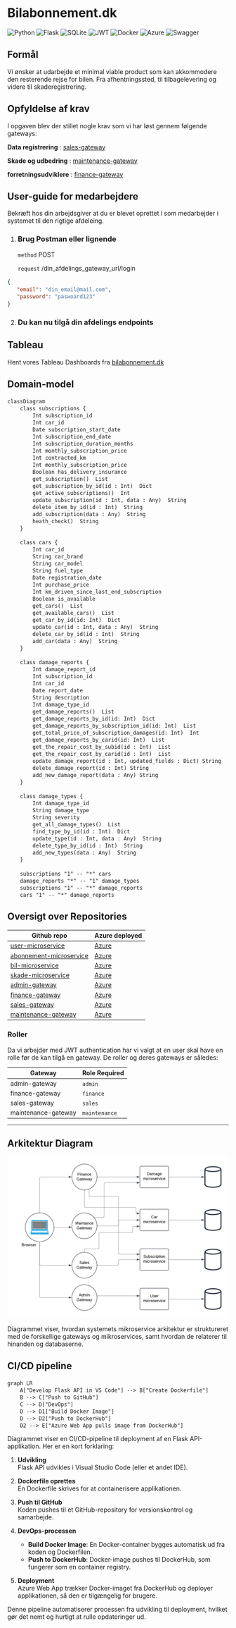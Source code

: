 # Bilabonnement.dk

![Python](https://img.shields.io/badge/python-3670A0?style=for-the-badge&logo=python&logoColor=ffdd54)
![Flask](https://img.shields.io/badge/flask-%23000.svg?style=for-the-badge&logo=flask&logoColor=white)
![SQLite](https://img.shields.io/badge/sqlite-%2307405e.svg?style=for-the-badge&logo=sqlite&logoColor=white)
![JWT](https://img.shields.io/badge/JWT-black?style=for-the-badge&logo=JSON%20web%20tokens)
![Docker](https://img.shields.io/badge/docker-%230db7ed.svg?style=for-the-badge&logo=docker&logoColor=white)
![Azure](https://img.shields.io/badge/azure-%230072C6.svg?style=for-the-badge&logo=microsoftazure&logoColor=white)
![Swagger](https://img.shields.io/badge/-Swagger-%23Clojure?style=for-the-badge&logo=swagger&logoColor=white)

## Formål

Vi ønsker at udarbejde et minimal viable product som kan akkommodere den resterende rejse for bilen. Fra afhentningssted, til 
tilbagelevering og videre til skaderegistrering.

## Opfyldelse af krav
I opgaven blev der stillet nogle krav som vi har løst gennem følgende gateways:

**Data registrering** : [sales-gateway](https://github.com/Bilabonnement-eksamensopgave-2024/sales-gateway)

**Skade og udbedring** : [maintenance-gateway](https://github.com/Bilabonnement-eksamensopgave-2024/maintenance-gateway)

**forretningsudviklere** : [finance-gateway](https://github.com/Bilabonnement-eksamensopgave-2024/finance-gateway)

## User-guide for medarbejdere

Bekræft hos din arbejdsgiver at du er blevet oprettet i som medarbejder i systemet til den rigtige afdeleing.

1. ### Brug Postman eller lignende
   `method` POST
   
   `request` /din_afdelings_gateway_url/login
   
 ```json
{
    "email": "din_email@mail.com",
    "password": "paswoard123"
}
```
2. ### Du kan nu tilgå din afdelings endpoints
    
## Tableau

Hent vores Tableau Dashboards fra [bilabonnement.dk](https://github.com/Bilabonnement-eksamensopgave-2024/Tableau/blob/main/Bilabonnement.dk.twbx)



## Domain-model

```mermaid
classDiagram
    class subscriptions {
        Int subscription_id
        Int car_id
        Date subscription_start_date
        Int subscription_end_date
        Int subscription_duration_months
        Int monthly_subscription_price
        Int contracted_km
        Int monthly_subscription_price
        Boolean has_delivery_insurance
        get_subscription()  List
        get_subscription_by_id(id : Int)  Dict
        get_active_subscriptions()  Int
        update_subscription(id : Int, data : Any)  String
        delete_item_by_id(id : Int)  String
        add_subscription(data : Any)  String
        heath_check()  String
    }

    class cars {
        Int car_id
        String car_brand
        String car_model
        String fuel_type
        Date registration_date
        Int purchase_price
        Int km_driven_since_last_end_subscription
        Boolean is_available
        get_cars()  List
        get_available_cars()  List
        get_car_by_id(id: Int)  Dict
        update_car(id : Int, data : Any)  String
        delete_car_by_id(id : Int)  String
        add_car(data : Any)  String
    }

    class damage_reports {
        Int damage_report_id
        Int subscription_id
        Int car_id
        Date report_date
        String description
        Int damage_type_id
        get_damage_reports()  List
        get_damage_reports_by_id(id: Int)  Dict
        get_damage_reports_by_subscription_id(id: Int)  List
        get_total_price_of_subscription_damages(id: Int)  Int
        get_damage_reports_by_carid(id: Int)  List
        get_the_repair_cost_by_subid(id : Int)  List
        get_the_repair_cost_by_carid(id : Int)  List
        update_damage_report(id : Int, updated_fields : Dict) String
        delete_damage_report(id : Int) String
        add_new_damage_report(data : Any) String
    }

    class damage_types {
        Int damage_type_id
        String damage_type
        String severity
        get_all_damage_types()  List
        find_type_by_id(id : Int)  Dict
        update_type(id : Int, data : Any)  String
        delete_type_by_id(id : Int)  String
        add_new_types(data : Any)  String
    }

    subscriptions "1" -- "*" cars
    damage_reports "*" -- "1" damage_types
    subscriptions "1" -- "*" damage_reports
    cars "1" -- "*" damage_reports
```

## Oversigt over Repositories

| Github repo | Azure deployed |
|------------|----------------|
| [user-microservice](https://github.com/Bilabonnement-eksamensopgave-2024/user-microservice) | [Azure](https://user-microservice-d6f9fsdkdzh7hndv.northeurope-01.azurewebsites.net/) |
| [abonnement-microservice](https://github.com/Bilabonnement-eksamensopgave-2024/abonnement-microservice) | [Azure](https://abonnement-microservice-dkeda4efcje4aega.northeurope-01.azurewebsites.net/) |
| [bil-microservice](https://github.com/Bilabonnement-eksamensopgave-2024/bil-microservice) | [Azure](https://car-microservice-ayhzdgdrfxgrdgby.northeurope-01.azurewebsites.net/) |
| [skade-microservice](https://github.com/Bilabonnement-eksamensopgave-2024/skade-microservice) | [Azure](https://skade-microservice-cufpgqgfcufqa8er.northeurope-01.azurewebsites.net/) |
| [admin-gateway](https://github.com/Bilabonnement-eksamensopgave-2024/admin-gateway) | [Azure](https://admin-gateway-fqevcraygyfvafe2.northeurope-01.azurewebsites.net/) |
| [finance-gateway](https://github.com/Bilabonnement-eksamensopgave-2024/finance-gateway) | [Azure](https://finance-gateway-b3grdpa6e6bterbg.northeurope-01.azurewebsites.net/) |
| [sales-gateway](https://github.com/Bilabonnement-eksamensopgave-2024/sales-gateway) | [Azure](https://sales-gateway-adcsa0dwahcxhkep.northeurope-01.azurewebsites.net/) |
| [maintenance-gateway](https://github.com/Bilabonnement-eksamensopgave-2024/maintenance-gateway) | [Azure](https://maintenance-gateway-ath4htbtdba4h4hw.northeurope-01.azurewebsites.net/) |

### Roller

Da vi arbejder med JWT authentication har vi valgt at en user skal have en rolle før de kan tilgå en gateway. De roller og deres gateways er således:

| Gateway | Role Required |
|------------|----------------|
| admin-gateway | `admin` |
| finance-gateway | `finance` |
| sales-gateway | `sales` |
| maintenance-gateway | `maintenance` |

---
## Arkitektur Diagram
![arkitektur diagram](arkitektur_diagram.png)


Diagrammet viser, hvordan systemets mikroservice arkitektur er struktureret med de forskellige gateways og mikroservices, samt hvordan de relaterer til hinanden og databaserne.

## CI/CD pipeline

```mermaid
graph LR
    A["Develop Flask API in VS Code"] --> B["Create Dockerfile"]
    B --> C["Push to GitHub"]
    C --> D["DevOps"]
    D --> D1["Build Docker Image"]
    D --> D2["Push to DockerHub"]
    D2 --> E["Azure Web App pulls image from DockerHub"]
```

Diagrammet viser en CI/CD-pipeline til deployment af en Flask API-applikation. Her er en kort forklaring:

1. **Udvikling**  
   Flask API udvikles i Visual Studio Code (eller et andet IDE).

2. **Dockerfile oprettes**  
   En Dockerfile skrives for at containerisere applikationen.

3. **Push til GitHub**  
   Koden pushes til et GitHub-repository for versionskontrol og samarbejde.

4. **DevOps-processen**  
   - **Build Docker Image**: En Docker-container bygges automatisk ud fra koden og Dockerfilen.
   - **Push to DockerHub**: Docker-image pushes til DockerHub, som fungerer som en container registry.

5. **Deployment**  
   Azure Web App trækker Docker-imaget fra DockerHub og deployer applikationen, så den er tilgængelig for brugere.

Denne pipeline automatiserer processen fra udvikling til deployment, hvilket gør det nemt og hurtigt at rulle opdateringer ud.

